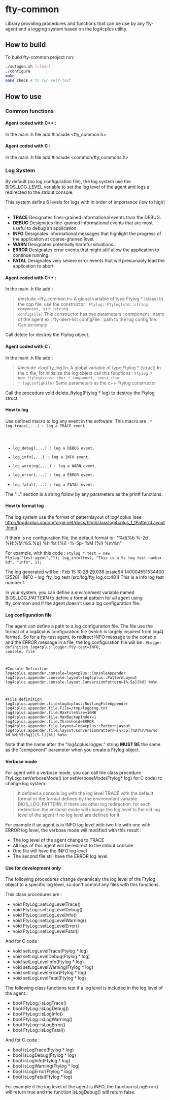 # fty-common
Library providing procedures and functions that can be use by any fty-agent and
a logging system based on the log4cplus utility. 

## How to build
To build fty-common project run:
```bash
./autogen.sh [clean]
./configure
make
make check # to run self-test
```
## How to use
### Common functions
#### Agent coded with C++ : 
In the main .h file add #include \<fty_common.h\> 

#### Agent coded with C : 
In the main .h file add #include \<common/fty_commons.h\> 

### Log System
By default (no log configuration file), the log system use the BIOS_LOG_LEVEL variable to set the log level of the agent
and logs a redirected to the stdout console.

This system define 6 levels for logs with in order of importance  (low to high) : 
* **TRACE** Designates finer-grained informational events than the DEBUG.
* **DEBUG** Designates fine-grained informational events that are most useful to debug an application.
* **INFO**  Designates informational messages that highlight the progress of the application at coarse-grained level.
* **WARN**  Designates potentially harmful situations.
* **ERROR** Designates error events that might still allow the application to continue running.
* **FATAL** Designates very severe error events that will presumably lead the application to abort.


#### Agent coded with C++ : 
In the main .h file add : 
>#include <fty_common.h>
>A global variable of type Ftylog * (class)
In the cpp file, use the constructor : 
<code>Ftylog::Ftylog(std::string component, std::string configFile)</code>
This constructor  has two parameters : 
>component : name of the agent ex : fty-alert-list
>configFile : path to the log config file. Can be empty

Call delete for destroy the Ftylog object.

#### Agent coded with C : 
In the main .h file add : 
>#include <log/fty_log.h>
>A global variable of type Ftylog * (struct)
In the c file, for initialize the log object call this functions :
<code>Ftylog * new_ftylog(const char * component, const char * logConfigFile)</code>
Same parameters as the c++ Ftylog constructor

Call the procedure void delete_ftylog(Ftylog * log)  to destroy the Ftylog struct

#### How to log
Use defined macro to log any event in the software. 
This macro are : 
<code>* log_trace(<log object>,...)   : log a TRACE event.
* log_debug(<log object>,...)   : log a DEBUG event. 
* log_info(<log object>,...)    : log a INFO event.
* log_warning(<log object>,...) : log a WARN event.
* log_error(<log object>,...)   : log a ERROR event.
* log_fatal(<log object>,...)   : log a FATAL event.</code>

The "..." section is a string follow by any parameters as the printf functions.

#### How to format log
The log system use the format of patternlayout of log4cplus 
(see http://log4cplus.sourceforge.net/docs/html/classlog4cplus_1_1PatternLayout.html).

If there is no configuration file, the default format is : 
"%d{%b %-2d %H:%M:%S.%q} %h %t [%i] -%-5p- %M (%l) %m%n"

For example, with this code :
<code>Ftylog * test = new Ftylog("test-agent","");
log_info(test, "This is a %s log test number %d", "info", 1);</code>

The log generated will be : 
Feb 15 10:28:29.036 jessie64 140004551534400 [2528] -INFO - log_fty_log_test (src/log/fty_log.cc:481) This is a info log test number 1 

In your system, you can define a environment variable named BIOS_LOG_PATTERN to define
a format pattern for all agent using fty_common and if the agent doesn't use a log configuration file.

#### Log configuration file
The agent can define a path to a log configuration file.
The file use the format of a log4cplus configuration file (which is largely inspired from log4j format).
So for a fty-test agent, to redirect INFO message to the console and the ERROR message in a file, 
the log configuration file will be : 
<code>#Logger definition
log4cplus.logger.fty-test=INFO, console, file

 #Console Definition
log4cplus.appender.console=log4cplus::ConsoleAppender
log4cplus.appender.console.layout=log4cplus::PatternLayout
log4cplus.appender.console.layout.ConversionPattern=[%-5p][%d] %m%n

 #File definition
log4cplus.appender.file=log4cplus::RollingFileAppender
log4cplus.appender.file.File=/tmp/logging.txt
log4cplus.appender.file.MaxFileSize=16MB
log4cplus.appender.file.MaxBackupIndex=1
log4cplus.appender.file.Threshold=ERROR
log4cplus.appender.file.layout=log4cplus::PatternLayout
log4cplus.appender.file.layout.ConversionPattern=[%-5p][%D{%Y/%m/%d %H:%M:%S:%q}][%-l][%t] %m%n</code>

Note that the name after the "log4cplus.logger." string **MUST BE** the same as the "component"
parameter when you create a Ftylog object.

#### Verbose mode
For agent with a verbose mode, you can call the class procedure FtyLog::setVerboseMode()
(or setVerboseMode(Ftylog* log) for C code) to change log system : 

>It defined a console log with the log level TRACE with the default format or 
    the format defined by the environment variable BIOS_LOG_PATTERN.
>If there are other log redirection, for each redirection the verbose mode will change 
    the log level to the old log level of the agent if no log level are defined for it.

For example if an agent is in INFO log level with two file with one with ERROR log level, the verbose mode will modified with this result : 
* The log level of the agent change to TRACE
* All logs of this agent will be redirect to the stdout console
* One file will have the INFO log level
* The second file still have the ERROR log level.

#### Use for development only 
The following procedures change dynamicaly the log level of the Ftylog object to a specific log level, so don't commit any files with this functions.

This class procedures are : 
* void FtyLog::setLogLevelTrace()
* void FtyLog::setLogLevelDebug()
* void FtyLog::setLogLevelInfo()
* void FtyLog::setLogLevelWarning()
* void FtyLog::setLogLevelError()
* void FtyLog::setLogLevelFatal()

And for C code : 
* void setLogLevelTrace(Ftylog * log)
* void setLogLevelDebug(Ftylog * log)
* void setLogLevelInfo(Ftylog * log)
* void setLogLevelWarning(Ftylog * log)
* void setLogLevelError(Ftylog * log)
* void setLogLevelFatal(Ftylog * log)

The following class functions test if a log level is included in the log level of the agent :
* bool FtyLog::isLogTrace()
* bool FtyLog::isLogDebug()
* bool FtyLog::isLogInfo()
* bool FtyLog::isLogWarning()
* bool FtyLog::isLogError()
* bool FtyLog::isLogFatal()

And for C code : 
* bool isLogTrace(Ftylog * log)
* bool isLogDebug(Ftylog * log)
* bool isLogInfo(Ftylog * log)
* bool isLogWarning(Ftylog * log)
* bool isLogError(Ftylog * log)
* bool isLogFatal(Ftylog * log)

For example if the log level of the agent is INFO, the function isLogError() will return true and the function isLogDebug() will return false.